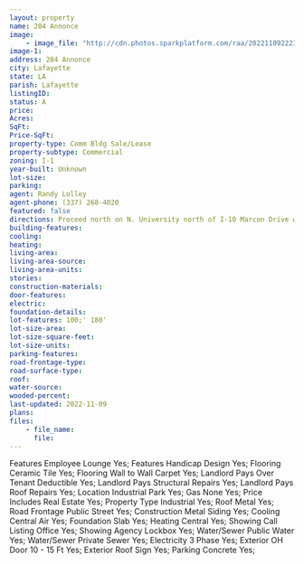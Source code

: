 ```yaml
---
layout: property
name: 204 Annonce 
image:
    - image_file: "http://cdn.photos.sparkplatform.com/raa/20221109222354586171000000.jpg"
image-1:
address: 204 Annonce 
city: Lafayette
state: LA
parish: Lafayette
listingID: 
status: A
price: 
Acres: 
SqFt: 
Price-SqFt: 
property-type: Comm Bldg Sale/Lease
property-subtype: Commercial
zoning: I-1
year-built: Unknown
lot-size: 
parking: 
agent: Randy Lolley
agent-phone: (337) 268-4020
featured: false
directions: Proceed north on N. University north of I-10 Marcon Drive will be on the left.  Annonce is off of Marcon.
building-features: 
cooling: 
heating: 
living-area: 
living-area-source: 
living-area-units: 
stories: 
construction-materials: 
door-features: 
electric: 
foundation-details: 
lot-features: 100;' 180'
lot-size-area: 
lot-size-square-feet: 
lot-size-units: 
parking-features: 
road-frontage-type: 
road-surface-type: 
roof: 
water-source: 
wooded-percent: 
last-updated: 2022-11-09
plans: 
files:
    - file_name:
      file:
---
```

Features	Employee Lounge	Yes;
Features	Handicap Design	Yes;
Flooring	Ceramic Tile	Yes;
Flooring	Wall to Wall Carpet	Yes;
Landlord Pays	Over Tenant Deductible	Yes;
Landlord Pays	Structural Repairs	Yes;
Landlord Pays	Roof Repairs	Yes;
Location	Industrial Park	Yes;
Gas	None	Yes;
Price Includes	Real Estate	Yes;
Property Type	Industrial	Yes;
Roof	Metal	Yes;
Road Frontage	Public Street	Yes;
Construction	Metal Siding	Yes;
Cooling	Central Air	Yes;
Foundation	Slab	Yes;
Heating	Central	Yes;
Showing	Call Listing Office	Yes;
Showing	Agency Lockbox	Yes;
Water/Sewer	Public Water	Yes;
Water/Sewer	Private Sewer	Yes;
Electricity	3 Phase	Yes;
Exterior	OH Door 10 - 15 Ft	Yes;
Exterior	Roof Sign	Yes;
Parking	Concrete	Yes;


